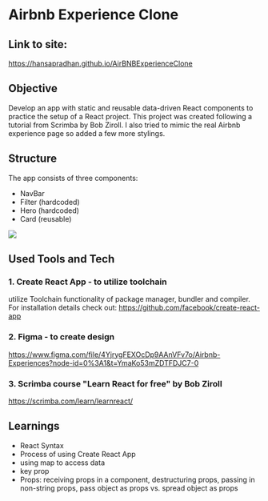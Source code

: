 # Airbnb Experience Clone
## Link to site: 
https://hansapradhan.github.io/AirBNBExperienceClone

## Objective

Develop an app with static and reusable data-driven React components to practice the setup of a React project. This project was created following a tutorial from Scrimba by Bob Ziroll. I also tried to mimic the real Airbnb experience page so added a few more stylings.

## Structure

The app consists of three components:
* NavBar
* Filter (hardcoded)
* Hero (hardcoded)
* Card (reusable)

<img src="https://user-images.githubusercontent.com/99111208/165701436-eac9c5f4-794a-49c2-bac7-fef1784f1f28.png">

## Used Tools and Tech

### 1. Create React App - to utilize toolchain

utilize Toolchain functionality of package manager, bundler and compiler. For installation details check out:
https://github.com/facebook/create-react-app

### 2. Figma - to create design

https://www.figma.com/file/4YjrygFEXOcDp9AAnVFv7o/Airbnb-Experiences?node-id=0%3A1&t=YmaKo53mZDTFDJC7-0

### 3. Scrimba course "Learn React for free" by Bob Ziroll 

https://scrimba.com/learn/learnreact/

## Learnings

* React Syntax
* Process of using Create React App
* using map to access data
* key prop
* Props: receiving props in a component, destructuring props, passing in non-string props, pass object as props vs. spread object as props
